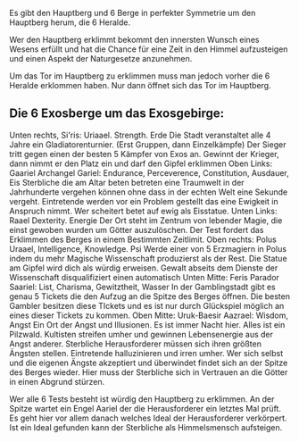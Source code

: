 
Es gibt den Hauptberg und 6 Berge in perfekter Symmetrie um den Hauptberg herum, die 6 Heralde.

Wer den Hauptberg erklimmt bekommt den innersten Wunsch eines Wesens erfüllt und hat die Chance für eine Zeit in den Himmel aufzusteigen und einen Aspekt der Naturgesetze anzunehmen.

Um das Tor im Hauptberg zu erklimmen muss man jedoch vorher die 6 Heralde erklommen haben. Nur dann öffnet sich das Tor im Hauptberg.

## Die 6 Exosberge um das Exosgebirge:

Unten rechts, Si'ris:
   Uriaael. Strength. Erde
   Die Stadt veranstaltet alle 4 Jahre ein Gladiatorenturnier. (Erst Gruppen, dann Einzelkämpfe) Der Sieger tritt gegen einen der besten 5 Kämpfer von Exos an. Gewinnt der Krieger, dann nimmt er den Platz ein und darf den Gipfel erklimmen
Oben Links: Gaariel
   Archangel Gariel: Endurance, Perceverence, Constitution, Ausdauer, Eis
   Sterbliche die am Altar beten betreten eine Traumwelt in der Jahrhunderte vergehen können ohne dass in der echten Welt eine Sekunde vergeht. Eintretende werden vor ein Problem gestellt das eine Ewigkeit in Anspruch nimmt. Wer scheitert betet auf ewig als Eisstatue.
Unten Links: Raael
   Dexterity. Energie
   Der Ort steht im Zentrum von lebender Magie, die einst gewoben wurden um Götter auszulöschen. Der Test fordert das Erklimmen des Berges in einem Bestimmten Zeitlimit.
Oben rechts: Polus
   Uraael, Intelligence, Knowledge. Psi
   Werde einer von 5 Erzmagiern in Polus indem du mehr Magische Wissenschaft produzierst als der Rest. Die Statue am Gipfel wird dich als würdig erweisen. Gewalt abseits dem Dienste der Wissenschaft disqualifiziert einen automatisch
Unten Mitte: Feris Parador 
   Saariel: List, Charisma, Gewitztheit, Wasser
   In der Gamblingstadt gibt es genau 5 Tickets die den Aufzug an die Spitze des Berges öffnen. Die besten Gambler besitzen diese TIckets und es ist nur durch Glückspiel möglich an eines dieser Tickets zu kommen.
Oben Mitte: Uruk-Baesir
   Aazrael: Wisdom, Angst
   Ein Ort der Angst und Illusionen. Es ist immer Nacht hier. Alles ist ein Pilzwald. Kultisten streifen umher und gewinnen Lebensenergie aus der Angst anderer. Sterbliche Herausforderer müssen sich ihren größten Ängsten stellen. Eintretende halluzinieren und irren umher. Wer sich selbst und die eigenen Ängste akzeptiert und überwindet findet sich an der Spitze des Berges wieder. 
   Hier muss der Sterbliche sich in Vertrauen an die Götter in einen Abgrund stürzen.


Wer alle 6 Tests besteht ist würdig den Hauptberg zu erklimmen. An der Spitze wartet ein Engel Aariel der die Herausforderer ein letztes Mal prüft. Es geht hier vor allem danach welches Ideal der Herausforderer verkörpert. Ist ein Ideal gefunden kann der Sterbliche als Himmelsmensch aufsteigen.